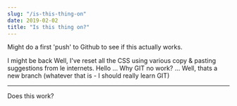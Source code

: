 ```yaml
---
slug: "/is-this-thing-on"
date: 2019-02-02
title: "Is this thing on?"
---
```

Might do a first 'push' to Github to see if this actually works.

I might be back
Well, I've reset all the CSS using various copy & pasting suggestions from le internets.
Hello
...
Why GIT no work?
...
Well, thats a new branch (whatever that is - I should really learn GIT)
***
Does this work?